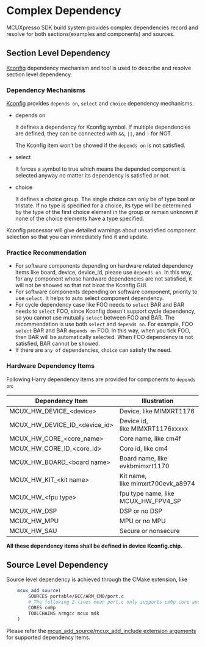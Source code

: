 # Complex Dependency

MCUXpresso SDK build system provides complex dependencies record and resolve for both sections(examples and components) and sources.

## Section Level Dependency

[Kconfig](https://www.kernel.org/doc/html/next/kbuild/kconfig-language.html) dependency mechanism and tool is used to describe and resolve section level dependency.

### Dependency Mechanisms

[Kconfig](https://www.kernel.org/doc/html/next/kbuild/kconfig-language.html) provides `depends on`, `select` and `choice` dependency mechanisms.

- depends on

  It defines a dependency for Kconfig symbol. If multiple dependencies are defined, they can be connected with `&&`, `||`, and `!` for NOT.

  The Kconfig item won’t be showed if the `depends on` is not satisfied.
- select

  It forces a symbol to true which means the depended component is selected anyway no matter its dependency is satisfied or not.
- choice

  It defines a choice group. The single choice can only be of type bool or tristate. If no type is specified for a choice, its type will be determined by the type of the first choice element in the group or remain unknown if none of the choice elements have a type specified.

Kconfig processor will give detailed warnings about unsatisfied component selection so that  you can immediately find it and update.

### Practice Recommendation

- For software components depending on hardware related dependency items like board, device, device_id, please use `depends on`. In this way, for any component whose hardware dependencies are not satisfied, it will not be showed so that not bloat the Kconfig GUI.
- For software components depending on software component, priority to use `select`. It helps to auto select component dependency.
- For cycle dependency case like FOO needs to `select` BAR and BAR needs to `select` FOO, since Kconfig doesn't support cycle dependency, so you cannot use mutually `select` between FOO and BAR. The recommendation is use both `select` and `depends on`. For example, FOO `select` BAR and BAR `depends on` FOO. In this way, when you  tick FOO, then BAR will be automatically selected. When FOO dependency is not satisfied, BAR cannot be showed.
- If there are `any of` dependencies, `choice` can satisfy the need.

### Hardware Dependency Items

Following Harry dependency items are provided for components to `depends on`:

| Dependency Item               | Illustration                         |
| ----------------------------- | ------------------------------------ |
| MCUX_HW_DEVICE_\<device>      | Device, like MIMXRT1176              |
| MCUX_HW_DEVICE_ID_\<device_id>| Device id, like MIMXRT1176xxxxx      |
| MCUX_HW_CORE_\<core_name>     | Core name, like cm4f                 |
| MCUX_HW_CORE_ID_\<core_id>    | Core id, like cm4                    |
| MCUX_HW_BOARD_\<board name>   | Board name, like evkbmimxrt1170      |
| MCUX_HW_KIT_\<kit name>       | Kit name, like mimxrt700evk_a8974    |
| MCUX_HW_\<fpu type>           | fpu type name, like  MCUX_HW_FPV4_SP |
| MCUX_HW_DSP                   | DSP or no DSP                        |
| MCUX_HW_MPU                   | MPU or no MPU                        |
| MCUX_HW_SAU                   | Secure or nonsecure                  |

**All these dependency items shall be defined in device Kconfig.chip.**

## Source Level Dependency

Source level dependency is achieved through the CMake extension, like

```cmake
    mcux_add_source(
        SOURCES portable/GCC/ARM_CM0/port.c
        # The following 2 lines mean port.c only supports cm0p core and toolchain armgcc, mcux and mdk
        CORES cm0p
        TOOLCHAINS armgcc mcux mdk
    )
```

Please refer the [mcux_add_source/mcux_add_include extension arguments](./Build_System.md#source-and-include) for supported dependency items.
